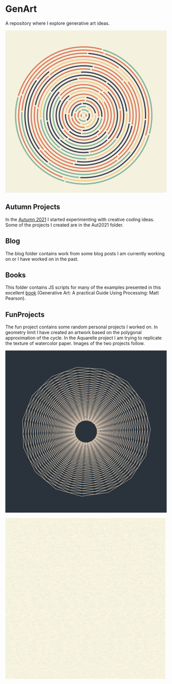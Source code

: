 # GenArt

A repository where I explore generative art ideas.

![Second Image](/Aut2021/Week1/thin.jpg)

## Autumn Projects

In the [Autumn 2021](Aut2021/README.md) I started experimenting with creative
coding ideas. Some of the projects I created are in the Aut2021 folder. 

## Blog

The blog folder contains work from some blog posts I am currently working on or I have worked on in the past. 

## Books

This folder contains JS scripts for many of the examples presented in this excellent [book](https://www.amazon.com/Generative-Art-Practical-Guide-Processing/dp/1935182625/ref=sr_1_3?crid=3BT2I6CP5PBAK&keywords=processing+art&qid=1662129404&s=books&sprefix=processing+ar%2Cstripbooks-intl-ship%2C240&sr=1-3) 
(Generative Art: A practical Guide Using Processing: Matt Pearson).

## FunProjects

The fun project contains some random personal projects I worked on. 
In geometry limit I have created an artwork 
based on the polygonal approximation of the cycle.
In the Aquarelle project I am trying to replicate the texture of watercolor paper.
Images of the two projects follow. 

![geometryLimit](/Images/geometryLimit.png)

![watercolorPaper](/Images/watercolorPaper.png)

